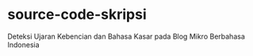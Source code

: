 # source-code-skripsi
Deteksi Ujaran Kebencian dan Bahasa Kasar pada Blog Mikro Berbahasa Indonesia
